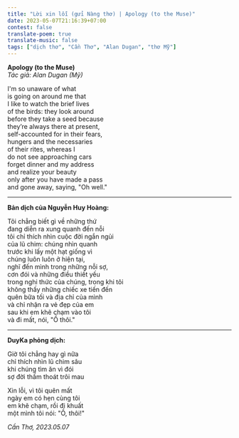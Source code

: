 ```yaml
---
title: "Lời xin lỗi (gửi Nàng thơ) | Apology (to the Muse)"
date: 2023-05-07T21:16:39+07:00
contest: false
translate-poem: true
translate-music: false
tags: ["dịch thơ", "Cần Thơ", "Alan Dugan", "thơ Mỹ"]
---
```

**Apology (to the Muse)**  
*Tác giả: Alan Dugan (Mỹ)*  
  
I'm so unaware of what  
is going on around me that  
I like to watch the brief lives  
of the birds: they look around  
before they take a seed because  
they’re always there at present,  
self-accounted for in their fears,  
hungers and the necessaries  
of their rites, whereas I  
do not see approaching cars  
forget dinner and my address  
and realize your beauty  
only after you have made a pass  
and gone away, saying, "Oh well."  
  
***
  
**Bản dịch của Nguyễn Huy Hoàng:**  
  
Tôi chẳng biết gì về những thứ  
đang diễn ra xung quanh đến nỗi  
tôi chỉ thích nhìn cuộc đời ngắn ngủi  
của lũ chim: chúng nhìn quanh  
trước khi lấy một hạt giống vì  
chúng luôn luôn ở hiện tại,  
nghĩ đến mình trong những nỗi sợ,  
cơn đói và những điều thiết yếu  
trong nghi thức của chúng, trong khi tôi  
không thấy những chiếc xe tiến đến  
quên bữa tối và địa chỉ của mình  
và chỉ nhận ra vẻ đẹp của em  
sau khi em khẽ chạm vào tôi  
và đi mất, nói, "Ồ thôi."  
  
***
  
**DuyKa phỏng dịch:**  
  
Giờ tôi chẳng hay gì nữa  
chỉ thích nhìn lũ chim sâu  
khi chúng tìm ăn vì đói  
sợ đời thấm thoát trôi mau  
  
Xin lỗi, vì tôi quên mất  
ngày em có hẹn cùng tôi  
em khẽ chạm, rồi đi khuất  
một mình tôi nói: "Ồ, thôi!"  
  
*Cần Thơ, 2023.05.07*